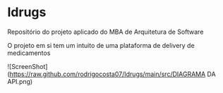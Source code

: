 # Idrugs
Repositório do projeto aplicado do MBA de Arquitetura de Software


O projeto em si tem um intuito de uma plataforma de delivery de medicamentos

![ScreenShot](https://raw.github.com/rodrigocosta07/Idrugs/main/src/DIAGRAMA DA API.png)

